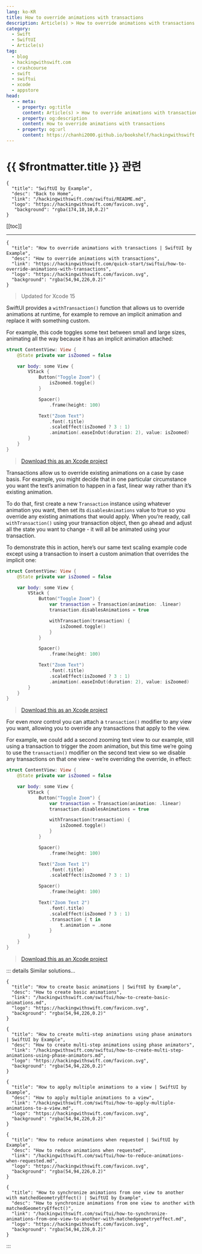 ```yaml
---
lang: ko-KR
title: How to override animations with transactions
description: Article(s) > How to override animations with transactions
category:
  - Swift
  - SwiftUI
  - Article(s)
tag: 
  - blog
  - hackingwithswift.com
  - crashcourse
  - swift
  - swiftui
  - xcode
  - appstore
head:
  - - meta:
    - property: og:title
      content: Article(s) > How to override animations with transactions
    - property: og:description
      content: How to override animations with transactions
    - property: og:url
      content: https://chanhi2000.github.io/bookshelf/hackingwithswift.com/swiftui/how-to-override-animations-with-transactions.html
---
```


# {{ $frontmatter.title }} 관련

```component VPCard
{
  "title": "SwiftUI by Example",
  "desc": "Back to Home",
  "link": "/hackingwithswift.com/swiftui/README.md",
  "logo": "https://hackingwithswift.com/favicon.svg",
   "background": "rgba(174,10,10,0.2)"
}
```

[[toc]]

---

```component VPCard
{
  "title": "How to override animations with transactions | SwiftUI by Example",
  "desc": "How to override animations with transactions",
  "link": "https://hackingwithswift.com/quick-start/swiftui/how-to-override-animations-with-transactions",
  "logo": "https://hackingwithswift.com/favicon.svg",
  "background": "rgba(54,94,226,0.2)"
}
```

> Updated for Xcode 15

SwiftUI provides a `withTransaction()` function that allows us to override animations at runtime, for example to remove an implicit animation and replace it with something custom.

For example, this code toggles some text between small and large sizes, animating all the way because it has an implicit animation attached:

```swift
struct ContentView: View {
    @State private var isZoomed = false

    var body: some View {
        VStack {
            Button("Toggle Zoom") {
                isZoomed.toggle()
            }

            Spacer()
                .frame(height: 100)

            Text("Zoom Text")
                .font(.title)
                .scaleEffect(isZoomed ? 3 : 1)
                .animation(.easeInOut(duration: 2), value: isZoomed)
        }
    }
}
```

> [<FontIcon icon="fas fa-file-zipper"/>Download this as an Xcode project](https://hackingwithswift.com/files/projects/swiftui/how-to-override-animations-with-transactions-1.zip)

<VidStack src="https://hackingwithswift.com/img/books/quick-start/swiftui/how-to-override-animations-with-transactions-1~dark.mp4" />

Transactions allow us to override existing animations on a case by case basis. For example, you might decide that in one particular circumstance you want the text’s animation to happen in a fast, linear way rather than it’s existing animation.

To do that, first create a new `Transaction` instance using whatever animation you want, then set its `disablesAnimations` value to true so you override any existing animations that would apply. When you’re ready, call `withTransaction()` using your transaction object, then go ahead and adjust all the state you want to change - it will all be animated using your transaction.

To demonstrate this in action, here’s our same text scaling example code except using a transaction to insert a custom animation that overrides the implicit one:

```swift
struct ContentView: View {
    @State private var isZoomed = false

    var body: some View {
        VStack {
            Button("Toggle Zoom") {
                var transaction = Transaction(animation: .linear)
                transaction.disablesAnimations = true

                withTransaction(transaction) {
                    isZoomed.toggle()
                }
            }

            Spacer()
                .frame(height: 100)

            Text("Zoom Text")
                .font(.title)
                .scaleEffect(isZoomed ? 3 : 1)
                .animation(.easeInOut(duration: 2), value: isZoomed)
        }
    }
}
```

> [<FontIcon icon="fas fa-file-zipper"/>Download this as an Xcode project](https://hackingwithswift.com/files/projects/swiftui/how-to-override-animations-with-transactions-2.zip)

<VidStack src="https://hackingwithswift.com/img/books/quick-start/swiftui/how-to-override-animations-with-transactions-2~dark.mp4" />

For even *more* control you can attach a `transaction()` modifier to any view you want, allowing you to override any transactions that apply to the view.

For example, we could add a second zooming text view to our example, still using a transaction to trigger the zoom animation, but this time we’re going to use the `transaction()` modifier on the second text view so we disable any transactions on that one view - we’re overriding the override, in effect:

```swift
struct ContentView: View {
    @State private var isZoomed = false

    var body: some View {
        VStack {
            Button("Toggle Zoom") {
                var transaction = Transaction(animation: .linear)
                transaction.disablesAnimations = true

                withTransaction(transaction) {
                    isZoomed.toggle()
                }
            }

            Spacer()
                .frame(height: 100)

            Text("Zoom Text 1")
                .font(.title)
                .scaleEffect(isZoomed ? 3 : 1)

            Spacer()
                .frame(height: 100)

            Text("Zoom Text 2")
                .font(.title)
                .scaleEffect(isZoomed ? 3 : 1)
                .transaction { t in
                    t.animation = .none
                }
        }
    }
}
```

> [<FontIcon icon="fas fa-file-zipper"/>Download this as an Xcode project](https://hackingwithswift.com/files/projects/swiftui/how-to-override-animations-with-transactions-3.zip)

<VidStack src="https://hackingwithswift.com/img/books/quick-start/swiftui/how-to-override-animations-with-transactions-3~dark.mp4" />

::: details Similar solutions…

```component VPCard
{
  "title": "How to create basic animations | SwiftUI by Example",
  "desc": "How to create basic animations",
  "link": "/hackingwithswift.com/swiftui/how-to-create-basic-animations.md",
  "logo": "https://hackingwithswift.com/favicon.svg",
  "background": "rgba(54,94,226,0.2)"
}
```

```component VPCard
{
  "title": "How to create multi-step animations using phase animators | SwiftUI by Example",
  "desc": "How to create multi-step animations using phase animators",
  "link": "/hackingwithswift.com/swiftui/how-to-create-multi-step-animations-using-phase-animators.md",
  "logo": "https://hackingwithswift.com/favicon.svg",
  "background": "rgba(54,94,226,0.2)"
}
```

```component VPCard
{
  "title": "How to apply multiple animations to a view | SwiftUI by Example",
  "desc": "How to apply multiple animations to a view",
  "link": "/hackingwithswift.com/swiftui/how-to-apply-multiple-animations-to-a-view.md",
  "logo": "https://hackingwithswift.com/favicon.svg",
  "background": "rgba(54,94,226,0.2)"
}
```

```component VPCard
{ 
  "title": "How to reduce animations when requested | SwiftUI by Example",
  "desc": "How to reduce animations when requested",
  "link": "/hackingwithswift.com/swiftui/how-to-reduce-animations-when-requested.md",
  "logo": "https://hackingwithswift.com/favicon.svg",
  "background": "rgba(54,94,226,0.2)"
}
```

```component VPCard
{
  "title": "How to synchronize animations from one view to another with matchedGeometryEffect() | SwiftUI by Example",
  "desc": "How to synchronize animations from one view to another with matchedGeometryEffect()",
  "link": "/hackingwithswift.com/swiftui/how-to-synchronize-animations-from-one-view-to-another-with-matchedgeometryeffect.md",
  "logo": "https://hackingwithswift.com/favicon.svg",
  "background": "rgba(54,94,226,0.2)"
}
```

:::



